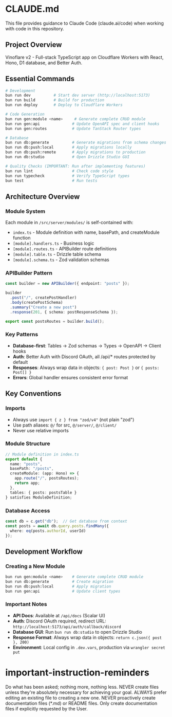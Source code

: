 # CLAUDE.md

This file provides guidance to Claude Code (claude.ai/code) when working with code in this repository.

## Project Overview

Vinoflare v2 - Full-stack TypeScript app on Cloudflare Workers with React, Hono, D1 database, and Better Auth.

## Essential Commands

```bash
# Development
bun run dev          # Start dev server (http://localhost:5173)
bun run build        # Build for production
bun run deploy       # Deploy to Cloudflare Workers

# Code Generation
bun run gen:module <name>     # Generate complete CRUD module
bun run gen:api              # Update OpenAPI spec and client hooks
bun run gen:routes           # Update TanStack Router types

# Database
bun run db:generate          # Generate migrations from schema changes
bun run db:push:local        # Apply migrations locally
bun run db:push:remote       # Apply migrations to production
bun run db:studio            # Open Drizzle Studio GUI

# Quality Checks (IMPORTANT: Run after implementing features)
bun run lint                 # Check code style
bun run typecheck            # Verify TypeScript types
bun test                     # Run tests
```

## Architecture Overview

### Module System
Each module in `/src/server/modules/` is self-contained with:
- `index.ts` - Module definition with name, basePath, and createModule function
- `[module].handlers.ts` - Business logic
- `[module].routes.ts` - APIBuilder route definitions
- `[module].table.ts` - Drizzle table schema
- `[module].schema.ts` - Zod validation schemas

### APIBuilder Pattern
```typescript
const builder = new APIBuilder({ endpoint: "posts" });

builder
  .post("/", createPostHandler)
  .body(createPostSchema)
  .summary("Create a new post")
  .response(201, { schema: postResponseSchema });

export const postsRoutes = builder.build();
```

### Key Patterns
- **Database-first**: Tables → Zod schemas → Types → OpenAPI → Client hooks
- **Auth**: Better Auth with Discord OAuth, all /api/* routes protected by default
- **Responses**: Always wrap data in objects: `{ post: Post }` or `{ posts: Post[] }`
- **Errors**: Global handler ensures consistent error format

## Key Conventions

### Imports
- Always use `import { z } from "zod/v4"` (not plain "zod")
- Use path aliases: `@/` for src, `@/server/`, `@/client/`
- Never use relative imports

### Module Structure
```typescript
// Module definition in index.ts
export default {
  name: "posts",
  basePath: "/posts",
  createModule: (app: Hono) => {
    app.route("/", postsRoutes);
    return app;
  },
  tables: { posts: postsTable }
} satisfies ModuleDefinition;
```

### Database Access
```typescript
const db = c.get("db");  // Get database from context
const posts = await db.query.posts.findMany({
  where: eq(posts.authorId, userId)
});
```

## Development Workflow

### Creating a New Module
```bash
bun run gen:module <name>    # Generate complete CRUD module
bun run db:generate          # Create migration
bun run db:push:local        # Apply migration
bun run gen:api              # Update client types
```

### Important Notes
- **API Docs**: Available at `/api/docs` (Scalar UI)
- **Auth**: Discord OAuth required, redirect URL: `http://localhost:5173/api/auth/callback/discord`
- **Database GUI**: Run `bun run db:studio` to open Drizzle Studio
- **Response Format**: Always wrap data in objects: `return c.json({ post }, 200)`
- **Environment**: Local config in `.dev.vars`, production via `wrangler secret put`

# important-instruction-reminders
Do what has been asked; nothing more, nothing less.
NEVER create files unless they're absolutely necessary for achieving your goal.
ALWAYS prefer editing an existing file to creating a new one.
NEVER proactively create documentation files (*.md) or README files. Only create documentation files if explicitly requested by the User.